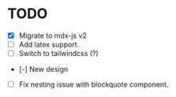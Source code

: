 # TODO

- [x] Migrate to mdx-js v2
- [ ] Add latex support.
- [ ] Switch to tailwindcss (?)
- [-] New design
- [ ] Fix nesting issue with blockquote component.
